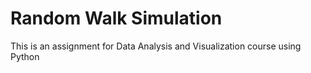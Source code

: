 <h1>Random Walk Simulation</h1>

<p>This is an assignment for Data Analysis and Visualization course using Python</p>
